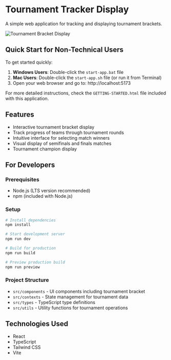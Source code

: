 # Tournament Tracker Display

A simple web application for tracking and displaying tournament brackets.

![Tournament Bracket Display](https://example.com/screenshot.png)

## Quick Start for Non-Technical Users

To get started quickly:

1. **Windows Users**: Double-click the `start-app.bat` file
2. **Mac Users**: Double-click the `start-app.sh` file (or run it from Terminal)
3. Open your web browser and go to: http://localhost:5173

For more detailed instructions, check the `GETTING-STARTED.html` file included with this application.

## Features

- Interactive tournament bracket display
- Track progress of teams through tournament rounds
- Intuitive interface for selecting match winners
- Visual display of semifinals and finals matches
- Tournament champion display

## For Developers

### Prerequisites

- Node.js (LTS version recommended)
- npm (included with Node.js)

### Setup

```bash
# Install dependencies
npm install

# Start development server
npm run dev

# Build for production
npm run build

# Preview production build
npm run preview
```

### Project Structure

- `src/components` - UI components including tournament bracket
- `src/contexts` - State management for tournament data
- `src/types` - TypeScript type definitions
- `src/utils` - Utility functions for tournament operations

## Technologies Used

- React
- TypeScript
- Tailwind CSS
- Vite
